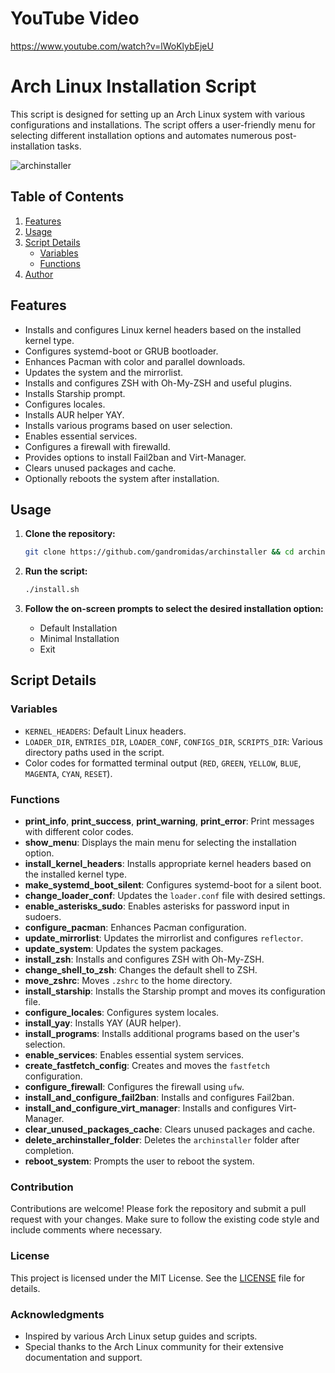 # YouTube Video
https://www.youtube.com/watch?v=lWoKlybEjeU

# Arch Linux Installation Script

This script is designed for setting up an Arch Linux system with various configurations and installations. The script offers a user-friendly menu for selecting different installation options and automates numerous post-installation tasks.

![archinstaller](https://github.com/user-attachments/assets/72ff3e94-dd8d-4e18-8c13-30f8b6ba4ef6)

## Table of Contents
1. [Features](#features)
2. [Usage](#usage)
3. [Script Details](#script-details)
    - [Variables](#variables)
    - [Functions](#functions)
4. [Author](#author)

## Features

- Installs and configures Linux kernel headers based on the installed kernel type.
- Configures systemd-boot or GRUB bootloader.
- Enhances Pacman with color and parallel downloads.
- Updates the system and the mirrorlist.
- Installs and configures ZSH with Oh-My-ZSH and useful plugins.
- Installs Starship prompt.
- Configures locales.
- Installs AUR helper YAY.
- Installs various programs based on user selection.
- Enables essential services.
- Configures a firewall with firewalld.
- Provides options to install Fail2ban and Virt-Manager.
- Clears unused packages and cache.
- Optionally reboots the system after installation.

## Usage

1. **Clone the repository:**
    ```bash
    git clone https://github.com/gandromidas/archinstaller && cd archinstaller
    ```

2. **Run the script:**
    ```bash
    ./install.sh
    ```

3. **Follow the on-screen prompts to select the desired installation option:**
    - Default Installation
    - Minimal Installation
    - Exit

## Script Details

### Variables

- `KERNEL_HEADERS`: Default Linux headers.
- `LOADER_DIR`, `ENTRIES_DIR`, `LOADER_CONF`, `CONFIGS_DIR`, `SCRIPTS_DIR`: Various directory paths used in the script.
- Color codes for formatted terminal output (`RED`, `GREEN`, `YELLOW`, `BLUE`, `MAGENTA`, `CYAN`, `RESET`).

### Functions

- **print_info**, **print_success**, **print_warning**, **print_error**: Print messages with different color codes.
- **show_menu**: Displays the main menu for selecting the installation option.
- **install_kernel_headers**: Installs appropriate kernel headers based on the installed kernel type.
- **make_systemd_boot_silent**: Configures systemd-boot for a silent boot.
- **change_loader_conf**: Updates the `loader.conf` file with desired settings.
- **enable_asterisks_sudo**: Enables asterisks for password input in sudoers.
- **configure_pacman**: Enhances Pacman configuration.
- **update_mirrorlist**: Updates the mirrorlist and configures `reflector`.
- **update_system**: Updates the system packages.
- **install_zsh**: Installs and configures ZSH with Oh-My-ZSH.
- **change_shell_to_zsh**: Changes the default shell to ZSH.
- **move_zshrc**: Moves `.zshrc` to the home directory.
- **install_starship**: Installs the Starship prompt and moves its configuration file.
- **configure_locales**: Configures system locales.
- **install_yay**: Installs YAY (AUR helper).
- **install_programs**: Installs additional programs based on the user's selection.
- **enable_services**: Enables essential system services.
- **create_fastfetch_config**: Creates and moves the `fastfetch` configuration.
- **configure_firewall**: Configures the firewall using `ufw`.
- **install_and_configure_fail2ban**: Installs and configures Fail2ban.
- **install_and_configure_virt_manager**: Installs and configures Virt-Manager.
- **clear_unused_packages_cache**: Clears unused packages and cache.
- **delete_archinstaller_folder**: Deletes the `archinstaller` folder after completion.
- **reboot_system**: Prompts the user to reboot the system.

### Contribution

Contributions are welcome! Please fork the repository and submit a pull request with your changes. Make sure to follow the existing code style and include comments where necessary.

### License

This project is licensed under the MIT License. See the [LICENSE](LICENSE) file for details.

### Acknowledgments

- Inspired by various Arch Linux setup guides and scripts.
- Special thanks to the Arch Linux community for their extensive documentation and support.
